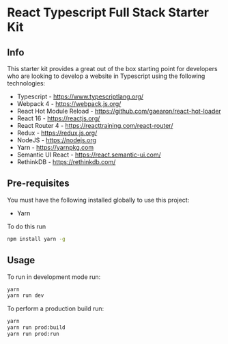 # React Typescript Full Stack Starter Kit

## Info

This starter kit provides a great out of the box starting point for developers who are looking to develop a website in Typescript using the following technologies:

* Typescript - <https://www.typescriptlang.org/>
* Webpack 4 - <https://webpack.js.org/>
* React Hot Module Reload - <https://github.com/gaearon/react-hot-loader>
* React 16 - <https://reactjs.org/>
* React Router 4 - <https://reacttraining.com/react-router/>
* Redux - <https://redux.js.org/>
* NodeJS - <https://nodejs.org>
* Yarn - <https://yarnpkg.com>
* Semantic UI React - <https://react.semantic-ui.com/>
* RethinkDB - <https://rethinkdb.com/>

## Pre-requisites

You must have the following installed globally to use this project:

* Yarn

To do this run

```bash
npm install yarn -g
```

## Usage

To run in development mode run:

```bash
yarn
yarn run dev
```

To perform a production build run:

```bash
yarn
yarn run prod:build
yarn run prod:run
```
